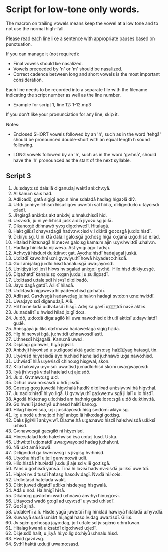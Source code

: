 # Script for low-tone only words.

The macron on trailing vowels means keep the vowel at a low tone and to not use
the normal high-fall.

Please read each line like a sentence with appropriate pauses based on punctuation.

If you can manage it (not required):

* Final vowels should be nasalized.
* Vowels preceeded by 'n' or 'm' should be nasalized.
* Correct cadence between long and short vowels is the most important consideration.

Each line needs to be recorded into a separate file with the filename indicating the
script number as well as the line number.

* Example for script 1, line 12: 1-12.mp3

If you don't like your pronunciation for any line, skip it.

Notes:

* Enclosed SHORT vowels followed by an 'h', such as in the word 'tehgā' should be
pronounced double-short with an equal length h sound following.

* LONG vowels followed by an 'h', such as in the word 'gv:hnā', should have the 'h'
pronounced as the start of the next syllable.


## Script 3

1. Ju:sdayo:sd dala:lā diganu:laj waktī ani:chv:yā.
2. Al kanu:n sa:s had.
3. Adliɂadō, gatā sigigī ago:n hine:sdaladā hadlag higaɂlā dlv̄.
4. U:tdī ju:ni:ye:li:hisdī hisu:ligoɂī uwv:tdī sal hidlā, di:ligv:du:lō u:tayo:sdī e:ladī.
5. Jiɂgisgā ani:kti:s akt ani:dvj u:hnalu:hisdī hid.
6. U:sv:sdī, ju:ni:ye:li:hisd jusk a:dlā jiyoɂu:sg jo:lā.
7. Dikano:gē di:hnawō yv:g digo:hwe:lī. Hitalagā.
8. Hakt gili:sī chayvsdagā hadv:nv:ɂisd v:l di:ktā goɂosgā ju:dlo:hisdī.
9. Di:kiyu:sg. U:ni:ktā dala:l galo:sgā go:hosg higā o:ganā u:go:hisd e:lad.
10. Hitalad hikte:nagā hi:neɂvs galo:sg kama:m ajin u:yv:hwi:tdī u:halv:n.
11. Hadlagī hini:ladā nijiweɂā. Ast yv:gī ago:l advjī.
12. Achv:yā hisduɂī du:ktinv:t gat. Ayo:hu:hisdī hadajagal juskā.
13. U:di:tdī kawo:hnī u:ni:gv:wiyu:hī howā hi:yadeɂo:hisdā.
14. Gu:l ani:jalag ju:dlo:hisd kanalu:sgā uwa:jayo:sd.
15. U:ni:ji:yā lo:l joɂī hiɂvs hv:sgalad ani:go:l gv:hē. Hilo:hisd di:kiyu:sgē.
16. Diga:hatdī kanalu:sg o:gan ju:du:j u:su:ligosdī.
17. U:di:tasd u:tale:sdī hiɂvsī di:dliɂadō.
18. Jayo:dagā gatdī. A:liɂī hiladā.
19. U:di:tasdī nigaweɂā hi:yadeɂo:hisd ga:hatdī.
20. Adliɂad. Gaɂdvsgā hadawe:lag ju:halv:n hadagī sv:do:n u:ne:hwi:tdī.
21. Uwa:jayo:sdī diganu:lajī. Alē.
22. Hil ha:ne:ladā u:dlv:tasdī hisgī. Advj ka:gaɂlī u:de:tdī naɂv̄ akti:s.
23. Ju:nadaliɂī u:hwisd hilad jo:gī do:s.
24. Ju:dō, u:do:dā diga:sgilō kil uwa:nawo:hisd di:hu:lī akti:sī u:dayv:latdī gu:lē.
25. Ani:sgayā ju:liks da:hnawā hadawe:lagā sigig hadā.
26. Hig hi:neɂvsī i:gā, ju:hv:tdī u:hnawosdī astī.
27. U:hnesdī hi:jagalā. Kanu:nā uwe:l.
28. Di:jalagī go:hwe:l, hiyā jigiɂlil.
29. Ani:dvjī hiyoɂi:sd u:su:ligosd aktā gade:loɂo:sg ha:de:yag hatasgī, tin.
30. U:yeɂisd hi:yeɂisdā ayo:hu:hisd ha:ne:lad ju:hnawō u:ga:nawo:hisd.
31. U:hwisdī hilā u:yeɂisdī chino:sg hisgwal, skon.
32. Kilā hakwiyā u:yo:sdī uwa:tisd ju:nadlo:hisd skonī uwa:gwayo:sdī.
33. I:yā jiɂlv:sgā v:dal hatelad u:j aje:sdō.
34. Ju:d. Gv:nawo:sg u:d.
35. Di:hu:l uwa:no:sasdī u:hdī ji:sdū.
36. Goɂosg go:g juwe:lā higv:halā ha:dlv̄ di:dliɂad ani:siyv:wi:hā higv:hal.
37. Ju:nadlo:hisdī hi:yo:ligā. U:gv:wiyu:hī ga:kwe:nv:sgā ji:lalī u:lo:hisdī.
38. Ago:lā hikte:nag u:lo:hisd am ha:hnig gade:loɂo:sgā u:dō du:ktinv:tā.
39. Go:hwe:lī jade:tiyā u:hnesd halitī kano:g.
40. Hilag hiyoɂi:sdā, u:jī ju:sdayo:sdī hisg sv:do:nī akiyu:sg.
41. I:g u:no:lē u:hne:jo:d higī ani:go:lā hiko:dagī go:tisg.
42. Daks jigiɂlilī ani:yv:wī. Dla:me:hā u:ga:nawo:hisdī hale:hwisdā u:li:ksī u:hisd.
43. Gv:nawo:sgā ga:sgilō nī hi:yeɂisd.
44. Hine:sdalad lo:lō hale:hwisd i:sā u:du:j tusd. Uskā.
45. U:hwi:tdī u:jo:natdī uwa:gwayo:sd hadag ju:halv:nī.
46. Nā u:kt amā kuwā.
47. Di:ligv:du:l ga:kwe:nv:sg i:s jiɂgisg hv:hnisd.
48. U:yo:hu:hisdī u:je:l ganv:no:wā udlī.
49. Hilo:hisdā hituɂisdā ju:du:jī aje:sd v:lē go:tisgā.
50. Yans u:go:hisdī yansā. Tinā hi:loɂisī hadv:nv:ɂisdā ju:liksī uwe:tdī.
51. Hajaɂī nv:d tusdī hatasg haso:lv:dagī. Nv:dā hi:loɂis.
52. U:dlv:tasd hateladā wakt.
53. Di:kt juwe:l digatdī u:li:ks hisde:yag hisgwalā.
54. Adā u:no:l. Ha:hnigī hiɂā.
55. Dikano:g gaɂlo:hnī wad u:hnawō anv:hyī hinu:go:ɂī.
56. U:tayo:sd wadō go:gī ad u:yv:sdī u:yv:sd u:hisdī.
57. Goɂī ajinā.
58. U:daleɂhī a:lī. Hisde:yagā juwe:tdī hig hini:lad hawi:yā hitaladā u:hyv:dlā.
59. Kuwa:yā sa:sā u:ni:kt hi:jagal haso:lv:dag uwa:tisdī. Gili:s.
60. Jv:sgi:n go:hosgā jayo:dag, jo:l u:tale:sd jv:sgi:nō o:hnī kwan.
61. Hitalag kwanā u:ksatdī digo:hwe:l u:je:lī.
62. Di:je:sdō halit, u:ji:yā hi:yo:lig do:hiyū u:hnalu:hisd.
63. Hwid gaɂdvsg.
64. Sv:hī haktā u:du:jī uwa:no:sasd.
